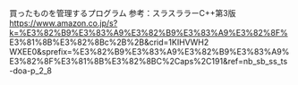 買ったものを管理するプログラム
参考：スラスララーC++第3版 https://www.amazon.co.jp/s?k=%E3%82%B9%E3%83%A9%E3%82%B9%E3%83%A9%E3%82%8F% E3%81%8B%E3%82%8Bc%2B%2B&crid=1KIHVWH2 WXEE0&sprefix=%E3%82%B9%E3%83%A9%E3%82%B9%E3%83%A9%E3%82%8F%E3%81%8B%E3%82%8BC%2Caps%2C191&ref=nb_sb_ss_ts -doa-p_2_8
